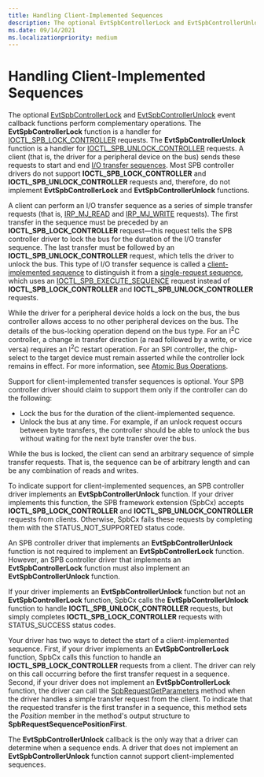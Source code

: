 ```yaml
---
title: Handling Client-Implemented Sequences
description: The optional EvtSpbControllerLock and EvtSpbControllerUnlock event callback functions perform complementary operations.
ms.date: 09/14/2021
ms.localizationpriority: medium
---
```


# Handling Client-Implemented Sequences

The optional [EvtSpbControllerLock](/windows-hardware/drivers/ddi/spbcx/nc-spbcx-evt_spb_controller_lock) and [EvtSpbControllerUnlock](/windows-hardware/drivers/ddi/spbcx/nc-spbcx-evt_spb_controller_unlock) event callback functions perform complementary operations. The **EvtSpbControllerLock** function is a handler for [IOCTL_SPB_LOCK_CONTROLLER](/windows-hardware/drivers/spb/spb-ioctls#ioctl_spb_lock_controller-control-code) requests. The **EvtSpbControllerUnlock** function is a handler for [IOCTL_SPB_UNLOCK_CONTROLLER](/windows-hardware/drivers/spb/spb-ioctls#ioctl_spb_unlock_controller-control-code) requests. A client (that is, the driver for a peripheral device on the bus) sends these requests to start and end [I/O transfer sequences](./i-o-transfer-sequences.md). Most SPB controller drivers do not support **IOCTL_SPB_LOCK_CONTROLLER** and **IOCTL_SPB_UNLOCK_CONTROLLER** requests and, therefore, do not implement **EvtSpbControllerLock** and **EvtSpbControllerUnlock** functions.

A client can perform an I/O transfer sequence as a series of simple transfer requests (that is, [IRP_MJ_READ](../kernel/irp-mj-read.md) and [IRP_MJ_WRITE](../kernel/irp-mj-write.md) requests). The first transfer in the sequence must be preceded by an **IOCTL_SPB_LOCK_CONTROLLER** request—this request tells the SPB controller driver to lock the bus for the duration of the I/O transfer sequence. The last transfer must be followed by an **IOCTL_SPB_UNLOCK_CONTROLLER** request, which tells the driver to unlock the bus. This type of I/O transfer sequence is called a [client-implemented sequence](./i-o-transfer-sequences.md#client-implemented-sequences) to distinguish it from a [single-request sequence](./i-o-transfer-sequences.md#single-request-sequences), which uses an [IOCTL_SPB_EXECUTE_SEQUENCE](/windows-hardware/drivers/spb/spb-ioctls#ioctl_spb_execute_sequence) request instead of **IOCTL_SPB_LOCK_CONTROLLER** and **IOCTL_SPB_UNLOCK_CONTROLLER** requests.

While the driver for a peripheral device holds a lock on the bus, the bus controller allows access to no other peripheral devices on the bus. The details of the bus-locking operation depend on the bus type. For an I<sup>2</sup>C controller, a change in transfer direction (a read followed by a write, or vice versa) requires an I<sup>2</sup>C restart operation. For an SPI controller, the chip-select to the target device must remain asserted while the controller lock remains in effect. For more information, see [Atomic Bus Operations](./atomic-bus-operations.md).

Support for client-implemented transfer sequences is optional. Your SPB controller driver should claim to support them only if the controller can do the following:

* Lock the bus for the duration of the client-implemented sequence.
* Unlock the bus at any time. For example, if an unlock request occurs between byte transfers, the controller should be able to unlock the bus without waiting for the next byte transfer over the bus.

While the bus is locked, the client can send an arbitrary sequence of simple transfer requests. That is, the sequence can be of arbitrary length and can be any combination of reads and writes.

To indicate support for client-implemented sequences, an SPB controller driver implements an **EvtSpbControllerUnlock** function. If your driver implements this function, the SPB framework extension (SpbCx) accepts **IOCTL_SPB_LOCK_CONTROLLER** and **IOCTL_SPB_UNLOCK_CONTROLLER** requests from clients. Otherwise, SpbCx fails these requests by completing them with the STATUS_NOT_SUPPORTED status code.

An SPB controller driver that implements an **EvtSpbControllerUnlock** function is not required to implement an **EvtSpbControllerLock** function. However, an SPB controller driver that implements an **EvtSpbControllerLock** function must also implement an **EvtSpbControllerUnlock** function.

If your driver implements an **EvtSpbControllerUnlock** function but not an **EvtSpbControllerLock** function, SpbCx calls the **EvtSpbControllerUnlock** function to handle **IOCTL_SPB_UNLOCK_CONTROLLER** requests, but simply completes **IOCTL_SPB_LOCK_CONTROLLER** requests with STATUS_SUCCESS status codes.

Your driver has two ways to detect the start of a client-implemented sequence. First, if your driver implements an **EvtSpbControllerLock** function, SpbCx calls this function to handle an **IOCTL_SPB_LOCK_CONTROLLER** requests from a client. The driver can rely on this call occurring before the first transfer request in a sequence. Second, if your driver does not implement an **EvtSpbControllerLock** function, the driver can call the [SpbRequestGetParameters](/windows-hardware/drivers/ddi/spbcx/nf-spbcx-spbrequestgetparameters) method when the driver handles a simple transfer request from the client. To indicate that the requested transfer is the first transfer in a sequence, this method sets the *Position* member in the method's output structure to **SpbRequestSequencePositionFirst**.

The **EvtSpbControllerUnlock** callback is the only way that a driver can determine when a sequence ends. A driver that does not implement an **EvtSpbControllerUnlock** function cannot support client-implemented sequences.
